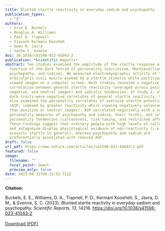 ```yaml
---
title: Blunted startle reactivity in everyday sadism and psychopathy
publication_types:
  - "2"
authors:
  - Erin E. Buckels
  - Douglas A. Williams
  - Paul D. Trapnell
  - Siavash Kermani Koosheh
  - Owen M. Javra
  - Sasha C. Svenne
doi: 10.1038/s41598-023-41043-2
publication: *Scientific Reports*
abstract: Two studies examined the amplitude of the startle response as a
  function of the Dark Tetrad of personality (narcissism, Machiavellianism,
  psychopathy, and sadism). We measured electromyographic activity of the
  orbicularis oculi muscle evoked by a startle stimulus while participants
  viewed images on a computer screen. Both studies revealed a negative
  correlation between general startle reactivity (averaged across positive,
  negative, and neutral images) and sadistic tendencies. In Study 2, all four
  dark traits were negative correlates of general startle reactivity. Study 2
  also examined the personality correlates of aversive startle potentiation
  (ASP; indexed by greater reactivity while viewing negatively-valenced images
  than positive or neutral images). ASP correlated negatively with a variety of
  personality measures of psychopathy and sadism, their facets, and related
  personality tendencies (callousness, risk-taking, and restricted affect).
  These findings suggest that ordinary people with high levels of callousness
  and antagonism display physiological evidence of non-reactivity (i.e., blunted
  acoustic startle in general), whereas psychopathy and sadism are
  preferentially associated with reduced ASP.
draft: false
url_pdf: https://www.nature.com/articles/s41598-023-41043-2.pdf 
featured: false
image:
  filename: ""
  focal_point: Smart
  preview_only: false
date: 2023-08-31T00:15:52.721Z
---
```

**Citation:**

Buckels, E. E., Williams, D. A., Trapnell, P. D., Kermani Koosheh, S., Javra, O. M., & Svenne, S. C. (2023). Blunted startle reactivity in everyday sadism and psychopathy. *Scientific Reports*, *13*, 14216. <https://doi.org/10.1038/s41598-023-41043-2>
<br><br>[Download (PDF)](https://www.nature.com/articles/s41598-023-41043-2.pdf)
